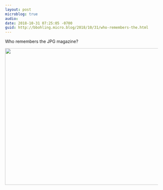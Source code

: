```yaml
---
layout: post
microblog: true
audio: 
date: 2018-10-31 07:25:05 -0700
guid: http://bbohling.micro.blog/2018/10/31/who-remembers-the.html
---
```

Who remembers the JPG magazine?

<img src="https://micro.brandonbohling.com/uploads/2018/aea0a233bf.jpg" width="600" height="450" />
